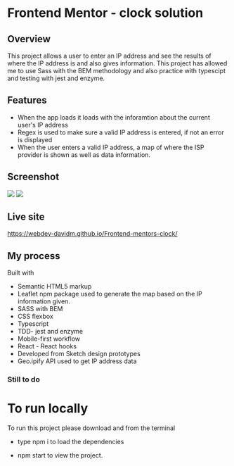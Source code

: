 # Frontend Mentor - clock solution

## Overview

This project allows a user to enter an IP address and see the results of where the IP address is and also gives information. This project has allowed me to use Sass with the BEM methodology and also practice with typescipt and testing with jest and enzyme.

## Features

- When the app loads it loads with the inforamtion about the current user's IP address
- Regex is used to make sure a valid IP address is entered, if not an error is displayed
- When the user enters a valid IP address, a map of where the ISP provider is shown as well as data information.

## Screenshot

![](/public/images/screenshots/desktop1.png)
![](/public/images/screenshots/mobile1.png)

## Live site

https://webdev-davidm.github.io/Frontend-mentors-clock/

## My process

Built with

- Semantic HTML5 markup
- Leaflet npm package used to generate the map based on the IP information given.
- SASS with BEM
- CSS flexbox
- Typescript
- TDD- jest and enzyme
- Mobile-first workflow
- React - React hooks
- Developed from Sketch design prototypes
- Geo.ipify API used to get IP address data

### Still to do

# To run locally

To run this project please download and from the terminal

- type npm i to load the dependencies

- npm start to view the project.
